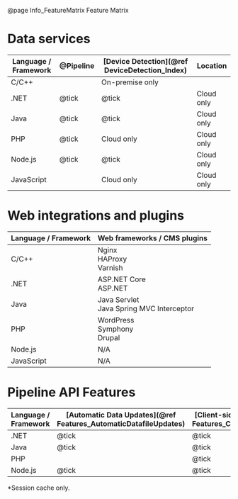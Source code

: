 @page Info_FeatureMatrix Feature Matrix

# Data services

|Language / Framework|@Pipeline|[Device Detection](@ref DeviceDetection_Index)|Location|
|---|---|---|---|
|C/C++    |       |On-premise only   |       | 
|.NET     |@tick|@tick | Cloud only   | 
|Java     |@tick|@tick | Cloud only   | 
|PHP      |@tick|Cloud only | Cloud only |
|Node.js  |@tick|@tick | Cloud only |
|JavaScript|      |Cloud only | Cloud only |

# Web integrations and plugins

|Language / Framework|Web frameworks / CMS plugins|
|---|---|
|C/C++    |Nginx<BR>HAProxy<BR>Varnish |
|.NET     |ASP.NET Core<BR>ASP.NET | 
|Java     |Java Servlet<BR>Java Spring MVC Interceptor| 
|PHP      |WordPress<BR>Symphony<BR>Drupal|
|Node.js  | N/A |
|JavaScript| N/A |

# Pipeline API Features

|Language / Framework|[Automatic Data Updates](@ref Features_AutomaticDatafileUpdates)|[Client-side Evidence](@ref Features_ClientSideEvidence)|[Asynchronous Execution](@ref Features_AsynchronousExecution)|[Lazy Loading](@ref Features_LazyLoading)|[Parallel Execution](@ref Features_ParallelExecution)|[Result Caching](@ref Features_ResultCaching)|
|---|---|---|---|---|---|---|
|.NET     |@tick|@tick|       |@tick  |@tick  |@tick|
|Java     |@tick|@tick|       |@tick  |@tick  |@tick| 
|PHP      |     |@tick|       |       |       |@tick*|
|Node.js  |@tick|@tick|@tick  |       |@tick  |@tick|

*Session cache only.